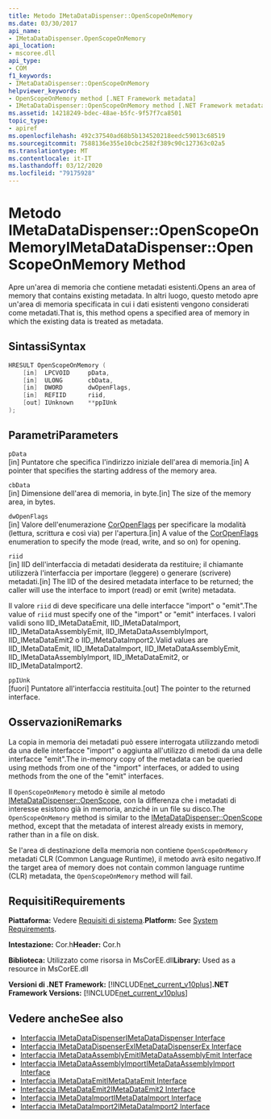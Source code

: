 ```yaml
---
title: Metodo IMetaDataDispenser::OpenScopeOnMemory
ms.date: 03/30/2017
api_name:
- IMetaDataDispenser.OpenScopeOnMemory
api_location:
- mscoree.dll
api_type:
- COM
f1_keywords:
- IMetaDataDispenser::OpenScopeOnMemory
helpviewer_keywords:
- OpenScopeOnMemory method [.NET Framework metadata]
- IMetaDataDispenser::OpenScopeOnMemory method [.NET Framework metadata]
ms.assetid: 14218249-bdec-48ae-b5fc-9f57f7ca8501
topic_type:
- apiref
ms.openlocfilehash: 492c37540ad68b5b134520218eedc59013c68519
ms.sourcegitcommit: 7588136e355e10cbc2582f389c90c127363c02a5
ms.translationtype: MT
ms.contentlocale: it-IT
ms.lasthandoff: 03/12/2020
ms.locfileid: "79175928"
---
```

# <a name="imetadatadispenseropenscopeonmemory-method"></a><span data-ttu-id="e00d8-102">Metodo IMetaDataDispenser::OpenScopeOnMemory</span><span class="sxs-lookup"><span data-stu-id="e00d8-102">IMetaDataDispenser::OpenScopeOnMemory Method</span></span>
<span data-ttu-id="e00d8-103">Apre un'area di memoria che contiene metadati esistenti.</span><span class="sxs-lookup"><span data-stu-id="e00d8-103">Opens an area of memory that contains existing metadata.</span></span> <span data-ttu-id="e00d8-104">In altri luogo, questo metodo apre un'area di memoria specificata in cui i dati esistenti vengono considerati come metadati.</span><span class="sxs-lookup"><span data-stu-id="e00d8-104">That is, this method opens a specified area of memory in which the existing data is treated as metadata.</span></span>  
  
## <a name="syntax"></a><span data-ttu-id="e00d8-105">Sintassi</span><span class="sxs-lookup"><span data-stu-id="e00d8-105">Syntax</span></span>  
  
```cpp  
HRESULT OpenScopeOnMemory (  
    [in]  LPCVOID     pData,
    [in]  ULONG       cbData,
    [in]  DWORD       dwOpenFlags,
    [in]  REFIID      riid,
    [out] IUnknown    **ppIUnk  
);  
```  
  
## <a name="parameters"></a><span data-ttu-id="e00d8-106">Parametri</span><span class="sxs-lookup"><span data-stu-id="e00d8-106">Parameters</span></span>  
 `pData`  
 <span data-ttu-id="e00d8-107">[in] Puntatore che specifica l'indirizzo iniziale dell'area di memoria.</span><span class="sxs-lookup"><span data-stu-id="e00d8-107">[in] A pointer that specifies the starting address of the memory area.</span></span>  
  
 `cbData`  
 <span data-ttu-id="e00d8-108">[in] Dimensione dell'area di memoria, in byte.</span><span class="sxs-lookup"><span data-stu-id="e00d8-108">[in] The size of the memory area, in bytes.</span></span>  
  
 `dwOpenFlags`  
 <span data-ttu-id="e00d8-109">[in] Valore dell'enumerazione [CorOpenFlags](../../../../docs/framework/unmanaged-api/metadata/coropenflags-enumeration.md) per specificare la modalità (lettura, scrittura e così via) per l'apertura.</span><span class="sxs-lookup"><span data-stu-id="e00d8-109">[in] A value of the [CorOpenFlags](../../../../docs/framework/unmanaged-api/metadata/coropenflags-enumeration.md) enumeration to specify the mode (read, write, and so on) for opening.</span></span>  
  
 `riid`  
 <span data-ttu-id="e00d8-110">[in] IID dell'interfaccia di metadati desiderata da restituire; il chiamante utilizzerà l'interfaccia per importare (leggere) o generare (scrivere) metadati.</span><span class="sxs-lookup"><span data-stu-id="e00d8-110">[in] The IID of the desired metadata interface to be returned; the caller will use the interface to import (read) or emit (write) metadata.</span></span>  
  
 <span data-ttu-id="e00d8-111">Il valore `riid` di deve specificare una delle interfacce "import" o "emit".</span><span class="sxs-lookup"><span data-stu-id="e00d8-111">The value of `riid` must specify one of the "import" or "emit" interfaces.</span></span> <span data-ttu-id="e00d8-112">I valori validi sono IID_IMetaDataEmit, IID_IMetaDataImport, IID_IMetaDataAssemblyEmit, IID_IMetaDataAssemblyImport, IID_IMetaDataEmit2 o IID_IMetaDataImport2.</span><span class="sxs-lookup"><span data-stu-id="e00d8-112">Valid values are IID_IMetaDataEmit, IID_IMetaDataImport, IID_IMetaDataAssemblyEmit, IID_IMetaDataAssemblyImport, IID_IMetaDataEmit2, or IID_IMetaDataImport2.</span></span>  
  
 `ppIUnk`  
 <span data-ttu-id="e00d8-113">[fuori] Puntatore all'interfaccia restituita.</span><span class="sxs-lookup"><span data-stu-id="e00d8-113">[out] The pointer to the returned interface.</span></span>  
  
## <a name="remarks"></a><span data-ttu-id="e00d8-114">Osservazioni</span><span class="sxs-lookup"><span data-stu-id="e00d8-114">Remarks</span></span>  
 <span data-ttu-id="e00d8-115">La copia in memoria dei metadati può essere interrogata utilizzando metodi da una delle interfacce "import" o aggiunta all'utilizzo di metodi da una delle interfacce "emit".</span><span class="sxs-lookup"><span data-stu-id="e00d8-115">The in-memory copy of the metadata can be queried using methods from one of the "import" interfaces, or added to using methods from the one of the "emit" interfaces.</span></span>  
  
 <span data-ttu-id="e00d8-116">Il `OpenScopeOnMemory` metodo è simile al metodo [IMetaDataDispenser::OpenScope,](../../../../docs/framework/unmanaged-api/metadata/imetadatadispenser-openscope-method.md) con la differenza che i metadati di interesse esistono già in memoria, anziché in un file su disco.</span><span class="sxs-lookup"><span data-stu-id="e00d8-116">The `OpenScopeOnMemory` method is similar to the [IMetaDataDispenser::OpenScope](../../../../docs/framework/unmanaged-api/metadata/imetadatadispenser-openscope-method.md) method, except that the metadata of interest already exists in memory, rather than in a file on disk.</span></span>  
  
 <span data-ttu-id="e00d8-117">Se l'area di destinazione della memoria non contiene `OpenScopeOnMemory` metadati CLR (Common Language Runtime), il metodo avrà esito negativo.</span><span class="sxs-lookup"><span data-stu-id="e00d8-117">If the target area of memory does not contain common language runtime (CLR) metadata, the `OpenScopeOnMemory` method will fail.</span></span>  
  
## <a name="requirements"></a><span data-ttu-id="e00d8-118">Requisiti</span><span class="sxs-lookup"><span data-stu-id="e00d8-118">Requirements</span></span>  
 <span data-ttu-id="e00d8-119">**Piattaforma:** Vedere [Requisiti di sistema](../../../../docs/framework/get-started/system-requirements.md).</span><span class="sxs-lookup"><span data-stu-id="e00d8-119">**Platform:** See [System Requirements](../../../../docs/framework/get-started/system-requirements.md).</span></span>  
  
 <span data-ttu-id="e00d8-120">**Intestazione:** Cor.h</span><span class="sxs-lookup"><span data-stu-id="e00d8-120">**Header:** Cor.h</span></span>  
  
 <span data-ttu-id="e00d8-121">**Biblioteca:** Utilizzato come risorsa in MsCorEE.dll</span><span class="sxs-lookup"><span data-stu-id="e00d8-121">**Library:** Used as a resource in MsCorEE.dll</span></span>  
  
 <span data-ttu-id="e00d8-122">**Versioni di .NET Framework:** [!INCLUDE[net_current_v10plus](../../../../includes/net-current-v10plus-md.md)]</span><span class="sxs-lookup"><span data-stu-id="e00d8-122">**.NET Framework Versions:** [!INCLUDE[net_current_v10plus](../../../../includes/net-current-v10plus-md.md)]</span></span>  
  
## <a name="see-also"></a><span data-ttu-id="e00d8-123">Vedere anche</span><span class="sxs-lookup"><span data-stu-id="e00d8-123">See also</span></span>

- [<span data-ttu-id="e00d8-124">Interfaccia IMetaDataDispenser</span><span class="sxs-lookup"><span data-stu-id="e00d8-124">IMetaDataDispenser Interface</span></span>](../../../../docs/framework/unmanaged-api/metadata/imetadatadispenser-interface.md)
- [<span data-ttu-id="e00d8-125">Interfaccia IMetaDataDispenserEx</span><span class="sxs-lookup"><span data-stu-id="e00d8-125">IMetaDataDispenserEx Interface</span></span>](../../../../docs/framework/unmanaged-api/metadata/imetadatadispenserex-interface.md)
- [<span data-ttu-id="e00d8-126">Interfaccia IMetaDataAssemblyEmit</span><span class="sxs-lookup"><span data-stu-id="e00d8-126">IMetaDataAssemblyEmit Interface</span></span>](../../../../docs/framework/unmanaged-api/metadata/imetadataassemblyemit-interface.md)
- [<span data-ttu-id="e00d8-127">Interfaccia IMetaDataAssemblyImport</span><span class="sxs-lookup"><span data-stu-id="e00d8-127">IMetaDataAssemblyImport Interface</span></span>](../../../../docs/framework/unmanaged-api/metadata/imetadataassemblyimport-interface.md)
- [<span data-ttu-id="e00d8-128">Interfaccia IMetaDataEmit</span><span class="sxs-lookup"><span data-stu-id="e00d8-128">IMetaDataEmit Interface</span></span>](../../../../docs/framework/unmanaged-api/metadata/imetadataemit-interface.md)
- [<span data-ttu-id="e00d8-129">Interfaccia IMetaDataEmit2</span><span class="sxs-lookup"><span data-stu-id="e00d8-129">IMetaDataEmit2 Interface</span></span>](../../../../docs/framework/unmanaged-api/metadata/imetadataemit2-interface.md)
- [<span data-ttu-id="e00d8-130">Interfaccia IMetaDataImport</span><span class="sxs-lookup"><span data-stu-id="e00d8-130">IMetaDataImport Interface</span></span>](../../../../docs/framework/unmanaged-api/metadata/imetadataimport-interface.md)
- [<span data-ttu-id="e00d8-131">Interfaccia IMetaDataImport2</span><span class="sxs-lookup"><span data-stu-id="e00d8-131">IMetaDataImport2 Interface</span></span>](../../../../docs/framework/unmanaged-api/metadata/imetadataimport2-interface.md)
